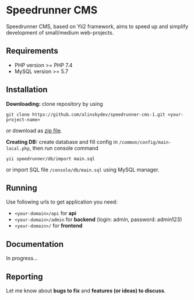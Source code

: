 # Speedrunner CMS
Speedrunner CMS, based on Yii2 framework, aims to speed up and simplify development of small/medium web-projects.

## Requirements
* PHP version >= PHP 7.4
* MySQL version >= 5.7

## Installation

**Downloading:** clone repository by using
```
git clone https://github.com/alinskydev/speedrunner-cms-1.git <your-project-name>
```
or download as [zip file](https://github.com/alinskydev/speedrunner-cms-1/archive/master.zip).

**Creating DB:** create database and fill config in `/common/config/main-local.php`, then run console command
```
yii speedrunner/db/import main.sql
```
or import SQL file `/console/db/main.sql` using MySQL manager.

## Running
Use following urls to get application you need:
* `<your-domain>/api` for **api**
* `<your-domain>/admin` for **backend** (login: admin, password: admin123)
* `<your-domain>/` for **frontend**

## Documentation
In progress...

## Reporting
Let me know about **bugs to fix** and **features (or ideas) to discuss**.
